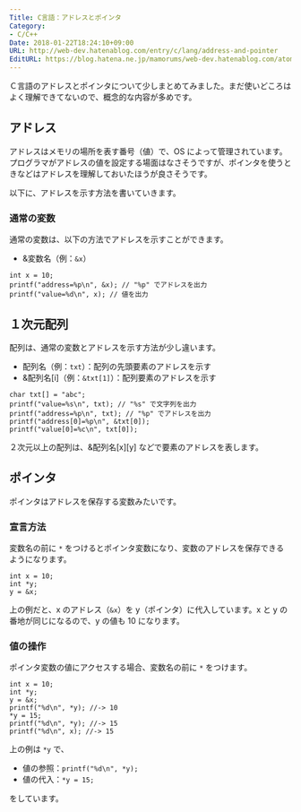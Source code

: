 ```yaml
---
Title: C言語：アドレスとポインタ
Category:
- C/C++
Date: 2018-01-22T18:24:10+09:00
URL: http://web-dev.hatenablog.com/entry/c/lang/address-and-pointer
EditURL: https://blog.hatena.ne.jp/mamorums/web-dev.hatenablog.com/atom/entry/8599973812339931486
---
```


Ｃ言語のアドレスとポインタについて少しまとめてみました。まだ使いどころはよく理解できてないので、概念的な内容が多めです。


## アドレス
アドレスはメモリの場所を表す番号（値）で、OS によって管理されています。プログラマがアドレスの値を設定する場面はなさそうですが、ポインタを使うときなどはアドレスを理解しておいたほうが良さそうです。

以下に、アドレスを示す方法を書いていきます。

### 通常の変数
通常の変数は、以下の方法でアドレスを示すことができます。

- &変数名（例：`&x`）

```
int x = 10;
printf("address=%p\n", &x); // "%p" でアドレスを出力
printf("value=%d\n", x); // 値を出力
``` 

## １次元配列
配列は、通常の変数とアドレスを示す方法が少し違います。

- 配列名（例：`txt`）：配列の先頭要素のアドレスを示す
- &配列名[i]（例：`&txt[1]`）：配列要素のアドレスを示す

```
char txt[] = "abc";
printf("value=%s\n", txt); // "%s" で文字列を出力
printf("address=%p\n", txt); // "%p" でアドレスを出力
printf("address[0]=%p\n", &txt[0]);
printf("value[0]=%c\n", txt[0]);
```

２次元以上の配列は、&配列名[x][y] などで要素のアドレスを表します。


## ポインタ
ポインタはアドレスを保存する変数みたいです。

### 宣言方法
変数名の前に `*` をつけるとポインタ変数になり、変数のアドレスを保存できるようになります。

```
int x = 10;
int *y;
y = &x;
```

上の例だと、x のアドレス（`&x`）を y（ポインタ）に代入しています。x と y の番地が同じになるので、y の値も 10 になります。

### 値の操作
ポインタ変数の値にアクセスする場合、変数名の前に `*` をつけます。

```
int x = 10;
int *y;
y = &x;
printf("%d\n", *y); //-> 10
*y = 15;
printf("%d\n", *y); //-> 15
printf("%d\n", x); //-> 15
```

上の例は `*y` で、

- 値の参照：`printf("%d\n", *y);`
- 値の代入：`*y = 15;`

をしています。

